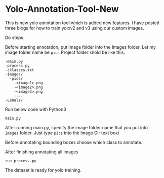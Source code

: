 # Yolo-Annotation-Tool-New

This is new yolo annotation tool which is added new features. I have posted three blogs for how to train yolov2 and v3 using our custom images.


Do steps:

Before starting annotation, put image folder into the Images folder. Let my image folder name be `pics` Project folder shold be like this:
```
-main.py
-process.py
-cklasses.txt
-Images/
  -pics/
    -<image1>.png
    -<image2>.png
    -<image3>.png
    -...
-Labels/
```

Run below code with Python3
```
main.py
```

After running main.py, specify the image folder name that you put into `Images` folder. Just type `pics` into the Image Dir text box/

Before annotating bounding bozes choose which class to annotate.

After finishing annotating all images

```
run process.py
```

The dataset is ready for yolo training.
